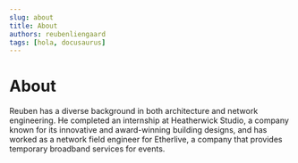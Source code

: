 ```yaml
---
slug: about
title: About
authors: reubenliengaard
tags: [hola, docusaurus]
---
```


# About

Reuben has a diverse background in both architecture and network engineering. He completed an internship at Heatherwick Studio, a company known for its innovative and award-winning building designs, and has worked as a network field engineer for Etherlive, a company that provides temporary broadband services for events.